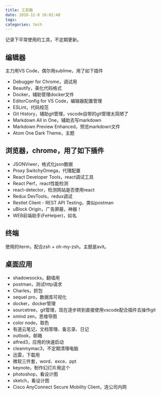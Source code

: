 ```yaml
---
title: 工具箱
date: 2018-12-8 16:02:48
tags:
categories: tech
---
```

记录下平常使用的工具，不定期更新。
## 编辑器
主力用VS Code，偶尔用sublime，用了如下插件
- Debugger for Chrome，调试用
- Beautify，美化代码格式
- Docker，辅助管理docker文件
- EditorConfig for VS Code，编辑器配置管理
- ESLint，代码规范
- Git History，辅助git管理，vscode自带的git管理太简陋了
- Markdown All in One，辅助去写markdown
- Markdown Preview Enhanced，预览markdown文件
- Atom One Dark Theme，主题
## 浏览器，chrome，用了如下插件
- JSONViwer，格式化json数据
- Proxy SwitchyOmega，代理配置
- React Developer Tools，react调试工具
- React Perf，react性能检测
- react-detector，检测网站是否使用react
- Redux DevTools，redux调试
- Restlet Client - REST API Testing，类似postman
- uBlock Origin，广告屏蔽，神器！
- WEB前端助手(FeHelper)，如名

## 终端
使用的iterm，配合zsh + oh-my-zsh。主题是avit。

## 桌面应用
- shadowsocks，翻墙用
- postman，测试http请求
- Charles，抓包
- sequel pro，数据库可视化
- docker，docker管理
- sourcetree，git管理，现在逐步转到直接使用vscode配合插件去操作git
- xmind zen，思维导图
- color node，取色
- 有道云笔记，文档管理、备忘录、日记
- outlook，邮箱
- alfred3，应用的快速启动
- cleanmymac3，不定期清理电脑
- 迅雷，下载用
- 微软三件套，word、exce、ppt
- keynote，制作幻灯片用这个
- photoshop，看设计图
- sketch，看设计图
- Cisco AnyConnect Secure Mobility Client，连公司内网
